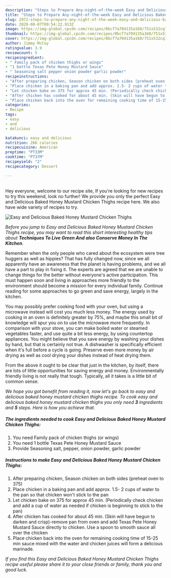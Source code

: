 ```yaml
---
description: "Steps to Prepare Any-night-of-the-week Easy and Delicious Baked Honey Mustard Chicken Thighs"
title: "Steps to Prepare Any-night-of-the-week Easy and Delicious Baked Honey Mustard Chicken Thighs"
slug: 2972-steps-to-prepare-any-night-of-the-week-easy-and-delicious-baked-honey-mustard-chicken-thighs
date: 2020-08-07T09:54:22.913Z
image: https://img-global.cpcdn.com/recipes/0bcf7a704135a160/751x532cq70/easy-and-delicious-baked-honey-mustard-chicken-thighs-recipe-main-photo.jpg
thumbnail: https://img-global.cpcdn.com/recipes/0bcf7a704135a160/751x532cq70/easy-and-delicious-baked-honey-mustard-chicken-thighs-recipe-main-photo.jpg
cover: https://img-global.cpcdn.com/recipes/0bcf7a704135a160/751x532cq70/easy-and-delicious-baked-honey-mustard-chicken-thighs-recipe-main-photo.jpg
author: Jimmy McCoy
ratingvalue: 3.9
reviewcount: 5
recipeingredient:
- " Family pack of chicken thighs or wings"
- "1 bottle Texas Pete Honey Mustard Sauce"
- " Seasoning salt pepper onion powder garlic powder"
recipeinstructions:
- "After preparing chicken, Season chicken on both sides (preheat oven to 375)"
- "Place chicken in a baking pan and add approx. 1.5- 2 cups of water to the pan so that chicken won&#39;t stick to the pan"
- "Let chicken bake on 375 for approx 45 min. (Periodically check chicken and add a cup of water as needed if chicken is beginning to stick to the pan)"
- "After chicken has cooked for about 45 min. (Skin will have begun to darken and crisp)-remove pan from oven and add Texas Pete Honey Mustard Sauce directly to chicken. Use a spoon to smooth sauce all over the chicken"
- "Place chicken back into the oven for remaining cooking time of 15-25 min sauce mixed with the water and chicken juices will form a delicious marinade."
categories:
- Recipe
tags:
- easy
- and
- delicious

katakunci: easy and delicious 
nutrition: 266 calories
recipecuisine: American
preptime: "PT33M"
cooktime: "PT37M"
recipeyield: "2"
recipecategory: Dessert

---
```

<br>
Hey everyone, welcome to our recipe site, If you're looking for new recipes to try this weekend, look no further! We provide you only the perfect Easy and Delicious Baked Honey Mustard Chicken Thighs recipe here. We also have wide variety of recipes to try.
<br>


![Easy and Delicious Baked Honey Mustard Chicken Thighs](https://img-global.cpcdn.com/recipes/0bcf7a704135a160/751x532cq70/easy-and-delicious-baked-honey-mustard-chicken-thighs-recipe-main-photo.jpg)

<i>Before you jump to Easy and Delicious Baked Honey Mustard Chicken Thighs recipe, you may want to read this short interesting healthy tips about 
<strong>Techniques To Live Green And also Conserve Money In The Kitchen</strong>.</i>
</br>

Remember when the only people who cared about the ecosystem were tree huggers as well as hippies? That has fully changed now, since we all apparently have an awareness that the planet is having problems, and we all have a part to play in fixing it. The experts are agreed that we are unable to change things for the better without everyone's active participation. This must happen soon and living in approaches more friendly to the environment should become a mission for every individual family. Continue reading for some approaches to go green and save energy, largely in the kitchen.

You may possibly prefer cooking food with your oven, but using a microwave instead will cost you much less money. The energy used by cooking in an oven is definitely greater by 75%, and maybe this small bit of knowledge will spur you on to use the microwave more frequently. In comparison with your stove, you can make boiled water or steamed vegetables faster, and use quite a bit less energy, by using countertop appliances. You might believe that you save energy by washing your dishes by hand, but that is certainly not true. A dishwasher is specifically efficient when it's full before a cycle is going. Preserve even more money by air drying as well as cool drying your dishes instead of heat drying them.

From the above it ought to be clear that just in the kitchen, by itself, there are lots of little opportunities for saving energy and money. Environmentally friendly living is not really that tough. Typically, all it takes is a little bit of common sense.


<i>We hope you got benefit from reading it, now let's go back to easy and delicious baked honey mustard chicken thighs recipe. To cook easy and delicious baked honey mustard chicken thighs you only need <strong>3</strong> ingredients and <strong>5</strong> steps. Here is how you achieve that.
</i>

##### The ingredients needed to cook Easy and Delicious Baked Honey Mustard Chicken Thighs:

1. You need  Family pack of chicken thighs (or wings)
1. You need 1 bottle Texas Pete Honey Mustard Sauce
1. Provide  Seasoning salt, pepper, onion powder, garlic powder


##### Instructions to make Easy and Delicious Baked Honey Mustard Chicken Thighs:

1. After preparing chicken, Season chicken on both sides (preheat oven to 375)
1. Place chicken in a baking pan and add approx. 1.5- 2 cups of water to the pan so that chicken won&#39;t stick to the pan
1. Let chicken bake on 375 for approx 45 min. (Periodically check chicken and add a cup of water as needed if chicken is beginning to stick to the pan)
1. After chicken has cooked for about 45 min. (Skin will have begun to darken and crisp)-remove pan from oven and add Texas Pete Honey Mustard Sauce directly to chicken. Use a spoon to smooth sauce all over the chicken
1. Place chicken back into the oven for remaining cooking time of 15-25 min sauce mixed with the water and chicken juices will form a delicious marinade.


<i>If you find this Easy and Delicious Baked Honey Mustard Chicken Thighs recipe useful please share it to your close friends or family, thank you and good luck.</i>
